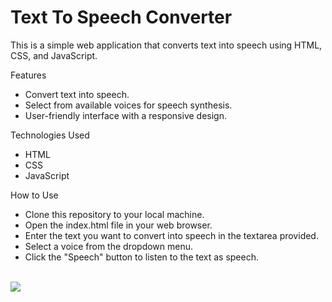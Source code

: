 <h1>Text To Speech Converter</h1>

This is a simple web application that converts text into speech using HTML, CSS, and JavaScript.

Features
<ul>
 <li>Convert text into speech.</li>
<li> Select from available voices for speech synthesis.</li>
 <li>User-friendly interface with a responsive design.</li>
</ul>
Technologies Used
<ul>
 <li>HTML</li>
 <li>CSS</li>
 <li>JavaScript</li>
</ul>
How to Use
<ul>
<li>Clone this repository to your local machine.</li> 
<li>  Open the index.html file in your web browser.</li> 
<li>  Enter the text you want to convert into speech in the textarea provided.</li> 
 <li> Select a voice from the dropdown menu.</li> 
 <li> Click the "Speech" button to listen to the text as speech.</li> 
</ul>
<br>

<img src = "C:\Users\Pc\Pictures\Screenshots\Screenshot 2024-05-18 202824.png">

